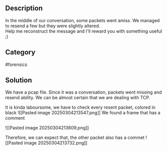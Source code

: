 ## Description
In the middle of our conversation, some packets went amiss. We managed to resend a few but they were slightly altered.  
Help me reconstruct the message and I'll reward you with something useful ;)

## Category
#forensics 

## Solution
We have a pcap file. Since it was a conversation, packets went missing and resend ability. We can be almost certain that we are dealing with TCP.

It is kinda laboursome, we have to check every resent packet, colored in black
![[Pasted image 20250304213547.png]]
We found a frame that has a comment

![[Pasted image 20250304213609.png]]

Therefore, we can expect that, the other packet also has a commet
![[Pasted image 20250304213732.png]]
